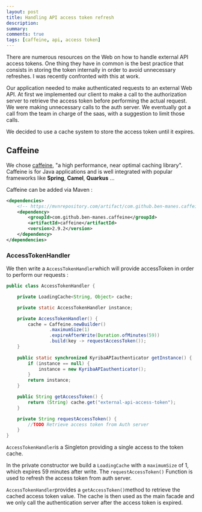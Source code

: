 ```yaml
---
layout: post
title: Handling API access token refresh
description: 
summary: 
comments: true
tags: [caffeine, api, access token]
---
```


There are numerous resources on the Web on how to handle external API access tokens. One thing they have in common is the best practice that consists in storing the token internally in order to avoid unnecessary refreshes. I was recently confronted with this at work. 

Our application needed to make authenticated requests to an external Web API. At first we implemented our client to make a call to the authorization server to retrieve the access token before performing the actual request. We were making unnecessary calls to the auth server. We eventually got a call from the team in charge of the saas, with a suggestion to limit those calls.

We decided to use a cache system to store the access token until it expires.

## Caffeine

We chose [caffeine](https://github.com/ben-manes/caffeine), "a high performance, near optimal caching library". Caffeine is for Java applications and is well integrated with popular frameworks like **Spring**, **Camel**, **Quarkus** ...

Caffeine can be added via Maven : 

```xml
<dependencies>
    <!-- https://mvnrepository.com/artifact/com.github.ben-manes.caffeine/caffeine -->
    <dependency>
        <groupId>com.github.ben-manes.caffeine</groupId>
        <artifactId>caffeine</artifactId>
        <version>2.9.2</version>
    </dependency>
</dependencies>
```

### AccessTokenHandler

We then write a `AccessTokenHandler`which will provide accessToken in order to perform our requests : 

```java
public class AccessTokenHandler {

	private LoadingCache<String, Object> cache;

	private static AccessTokenHandler instance;

	private AccessTokenHandler() {
		cache = Caffeine.newBuilder()
				.maximumSize(1)
				.expireAfterWrite(Duration.ofMinutes(59))
				.build(key -> requestAccessToken());
	}
	
	public static synchronized KyribaAPIauthenticator getInstance() {
		if (instance == null) {
			instance = new KyribaAPIauthenticator();
		}
		return instance;
	}

	public String getAccessToken() {
		return (String) cache.get("external-api-access-token");
	}

	private String requestAccessToken() {
		//TODO Retrieve access token from Auth server	
    }
}
```

`AccessTokenHandler`is a Singleton providing a single access to the token cache.

In the private constructor we build a `LoadingCache` with a `maximumSize`  of 1, which expires 59 minutes after write. The `requestAccessToken()` Function is used to refresh the access token from auth server.

`AccessTokenHandler`provides a `getAccessToken()`method to retrieve the cached access token value. The cache is then used as the main facade and we only call the authentication server after the access token is expired.

